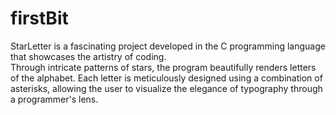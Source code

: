 # firstBit
StarLetter is a fascinating project developed in the C programming language that showcases the artistry of coding.
<br> Through intricate patterns of stars, the program beautifully renders letters of the alphabet. Each letter is meticulously designed using a combination of asterisks, allowing the user to visualize the elegance of typography through a programmer's lens.
